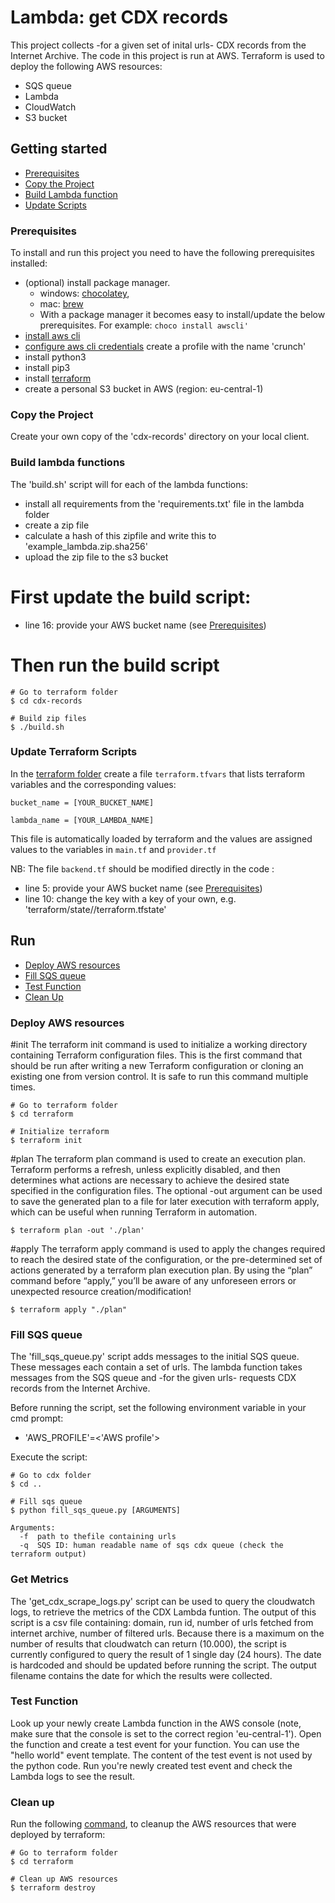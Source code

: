 # Lambda: get CDX records

This project collects -for a given set of inital urls- CDX records from the Internet Archive.
The code in this project is run at AWS.
Terraform is used to deploy the following AWS resources:
- SQS queue 
- Lambda
- CloudWatch
- S3 bucket


## Getting started

  - [Prerequisites](#prerequisites)
  - [Copy the Project](#copy-the-project)
  - [Build Lambda function](#build-lambda-function)
  - [Update Scripts](#update-terraform-scripts)

### Prerequisites
To install and run this project you need to have the following prerequisites installed:
- (optional) install package manager. 
	- windows: [chocolatey](https://chocolatey.org/install), 
	- mac: [brew](https://brew.sh)
	- With a package manager it becomes easy to install/update the below prerequisites. 
    For example:  ```choco install awscli' ```
- [install aws cli](https://docs.aws.amazon.com/cli/latest/userguide/install-cliv2.html)
- [configure aws cli credentials](https://docs.aws.amazon.com/cli/latest/userguide/cli-chap-configure.html)
    create a profile with the name 'crunch' 
- install python3 
- install pip3
- install [terraform](https://www.terraform.io/downloads.html)
- create a personal S3 bucket in AWS (region: eu-central-1)

### Copy the Project

Create your own copy of the 'cdx-records' directory on your local client.

### Build lambda functions

The 'build.sh' script will for each of the lambda functions:
- install all requirements from the 'requirements.txt' file in the lambda folder
- create a zip file 
- calculate a hash of this zipfile and write this to 'example_lambda.zip.sha256'
- upload the zip file to the s3 bucket

# First update the build script: 
- line 16: provide your AWS bucket name (see [Prerequisites](#prerequisites))

# Then run the build script
```
# Go to terraform folder
$ cd cdx-records

# Build zip files
$ ./build.sh 
```

### Update Terraform Scripts

In the [terraform folder](/terraform) create a file ```terraform.tfvars``` that lists terraform variables and the corresponding values:

```
bucket_name = [YOUR_BUCKET_NAME]

lambda_name = [YOUR_LAMBDA_NAME]

```
This file is automatically loaded by terraform and the values are assigned values to the variables in ```main.tf``` and ```provider.tf``` 

NB: The file ```backend.tf``` should be modified directly in the code :
- line 5: provide your AWS bucket name (see [Prerequisites](#prerequisites))
- line 10: change the key with a key of your own, e.g. 'terraform/state/<your-lambda function>/terraform.tfstate' 


## Run
- [Deploy AWS resources](#deploy-aws-resources)
- [Fill SQS queue ](#fill-sqs-queue)
- [Test Function](#test-function)
- [Clean Up](#clean-up)


### Deploy AWS resources

#init
The terraform init command is used to initialize a working directory containing Terraform configuration files. This is the first command that should be run after writing a new Terraform configuration or cloning an existing one from version control. It is safe to run this command multiple times.
```
# Go to terraform folder
$ cd terraform

# Initialize terraform
$ terraform init
```

#plan
The terraform plan command is used to create an execution plan. Terraform performs a refresh, unless explicitly disabled, and then determines what actions are necessary to achieve the desired state specified in the configuration files. The optional -out argument can be used to save the generated plan to a file for later execution with terraform apply, which can be useful when running Terraform in automation.
```
$ terraform plan -out './plan'
```

#apply
The terraform apply command is used to apply the changes required to reach the desired state of the configuration, or the pre-determined set of actions generated by a terraform plan execution plan.
By using the “plan” command before “apply,” you’ll be aware of any unforeseen errors or unexpected resource creation/modification!
```
$ terraform apply "./plan"
```

### Fill SQS queue
The 'fill_sqs_queue.py' script adds messages to the initial SQS queue.
These messages each contain a set of urls. The lambda function takes messages from the SQS queue and -for the given urls- requests CDX records from the Internet Archive.

Before running the script, set the following environment variable in your cmd prompt:
- 'AWS_PROFILE'=<'AWS profile'>

Execute the script:
```
# Go to cdx folder
$ cd ..

# Fill sqs queue
$ python fill_sqs_queue.py [ARGUMENTS]

Arguments:
  -f  path to thefile containing urls 
  -q  SQS ID: human readable name of sqs cdx queue (check the terraform output)

```

### Get Metrics
The 'get_cdx_scrape_logs.py' script can be used to query the cloudwatch logs, to retrieve the metrics of the CDX Lambda funtion.
The output of this script is a csv file containing: domain, run id, number of urls fetched from internet archive, number of filtered urls.
Because there is a maximum on the number of results that cloudwatch can return (10.000), the script is currently configured to query the result of 1 single day (24 hours).
The date is hardcoded and should be updated before running the script. The output filename contains the date for which the results were collected.

### Test Function
Look up your newly create Lambda function in the AWS console (note, make sure that the console is set to the correct region 'eu-central-1').
Open the function and create a test event for your function. You can use the "hello world" event template.
The content of the test event is not used by the python code.
Run you're newly created test event and check the Lambda logs to see the result.

### Clean up
Run the following [command](https://www.terraform.io/docs/commands/destroy.html), to cleanup the AWS resources that were deployed by terraform:
```
# Go to terraform folder
$ cd terraform

# Clean up AWS resources
$ terraform destroy
```
